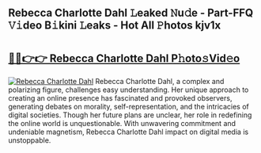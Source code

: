 ## Rebecca Charlotte Dahl 𝙻eaked 𝙽u𝚍e - Part-FFQ 𝚅𝚒deo B𝚒kini 𝙻eaks - Hot All 𝙿hotos kjv1x

# <h2><a href="http://ld02cjo.urlbe.top/?page=Rebecca+Charlotte+Dahl">🔗🔗👉👉 Rebecca Charlotte Dahl P𝚑oto𝚜Vid𝚎o</a></h2>

[![Rebecca Charlotte Dahl](https://i.imgur.com/eBuTRDB.gif)](http://ld02cjo.urlbe.top/?page=Rebecca+Charlotte+Dahl)
Rebecca Charlotte Dahl, a complex and polarizing figure, challenges easy understanding. Her unique approach to creating an online presence has fascinated and provoked observers, generating debates on morality, self-representation, and the intricacies of digital societies. Though her future plans are unclear, her role in redefining the online world is unquestionable. With unwavering commitment and undeniable magnetism, Rebecca Charlotte Dahl impact on digital media is unstoppable.
